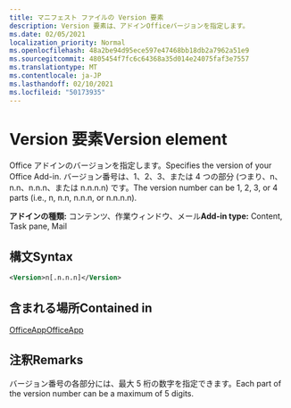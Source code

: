 ```yaml
---
title: マニフェスト ファイルの Version 要素
description: Version 要素は、アドインOfficeバージョンを指定します。
ms.date: 02/05/2021
localization_priority: Normal
ms.openlocfilehash: 48a2be94d95ece597e47468bb18db2a7962a51e9
ms.sourcegitcommit: 4805454f7fc6c64368a35d014e24075faf3e7557
ms.translationtype: MT
ms.contentlocale: ja-JP
ms.lasthandoff: 02/10/2021
ms.locfileid: "50173935"
---
```

# <a name="version-element"></a><span data-ttu-id="33aa9-103">Version 要素</span><span class="sxs-lookup"><span data-stu-id="33aa9-103">Version element</span></span>

<span data-ttu-id="33aa9-104">Office アドインのバージョンを指定します。</span><span class="sxs-lookup"><span data-stu-id="33aa9-104">Specifies the version of your Office Add-in.</span></span> <span data-ttu-id="33aa9-105">バージョン番号は、1、2、3、または 4 つの部分 (つまり、n、n.n、n.n.n、または n.n.n.n) です。</span><span class="sxs-lookup"><span data-stu-id="33aa9-105">The version number can be 1, 2, 3, or 4 parts (i.e., n, n.n, n.n.n, or n.n.n.n).</span></span>

<span data-ttu-id="33aa9-106">**アドインの種類:** コンテンツ、作業ウィンドウ、メール</span><span class="sxs-lookup"><span data-stu-id="33aa9-106">**Add-in type:** Content, Task pane, Mail</span></span>

## <a name="syntax"></a><span data-ttu-id="33aa9-107">構文</span><span class="sxs-lookup"><span data-stu-id="33aa9-107">Syntax</span></span>

```XML
<Version>n[.n.n.n]</Version>
```

## <a name="contained-in"></a><span data-ttu-id="33aa9-108">含まれる場所</span><span class="sxs-lookup"><span data-stu-id="33aa9-108">Contained in</span></span>

[<span data-ttu-id="33aa9-109">OfficeApp</span><span class="sxs-lookup"><span data-stu-id="33aa9-109">OfficeApp</span></span>](officeapp.md)

## <a name="remarks"></a><span data-ttu-id="33aa9-110">注釈</span><span class="sxs-lookup"><span data-stu-id="33aa9-110">Remarks</span></span>

<span data-ttu-id="33aa9-111">バージョン番号の各部分には、最大 5 桁の数字を指定できます。</span><span class="sxs-lookup"><span data-stu-id="33aa9-111">Each part of the version number can be a maximum of 5 digits.</span></span>
